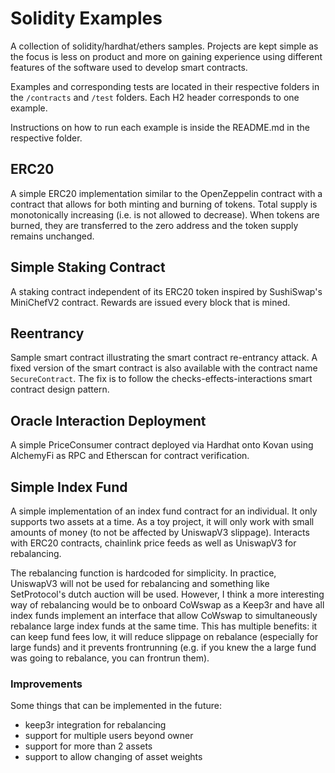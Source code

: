 # Solidity Examples

A collection of solidity/hardhat/ethers samples. Projects are kept simple as the focus
is less on product and more on gaining experience using different features of the
software used to develop smart contracts.

Examples and corresponding tests are located in their respective folders in the
`/contracts` and `/test` folders. Each H2 header corresponds to one example.

Instructions on how to run each example is inside the README.md in the respective folder.

## ERC20

A simple ERC20 implementation similar to the OpenZeppelin contract with a contract
that allows for both minting and burning of tokens. Total supply is monotonically
increasing (i.e. is not allowed to decrease). When tokens are burned, they are
transferred to the zero address and the token supply remains unchanged.

## Simple Staking Contract

A staking contract independent of its ERC20 token inspired by SushiSwap's MiniChefV2
contract. Rewards are issued every block that is mined.

## Reentrancy

Sample smart contract illustrating the smart contract re-entrancy attack.
A fixed version of the smart contract is also available with the contract name
`SecureContract`. The fix is to follow the checks-effects-interactions smart contract
design pattern.

## Oracle Interaction Deployment

A simple PriceConsumer contract deployed via Hardhat onto Kovan using
AlchemyFi as RPC and Etherscan for contract verification.

## Simple Index Fund

A simple implementation of an index fund contract for an individual. It only supports
two assets at a time. As a toy project, it will only work with small amounts of money
(to not be affected by UniswapV3 slippage). Interacts with ERC20 contracts, chainlink
price feeds as well as UniswapV3 for rebalancing.

The rebalancing function is hardcoded for simplicity. In practice, UniswapV3 will
not be used for rebalancing and something like SetProtocol's dutch auction will be used.
However, I think a more interesting way of rebalancing would be to onboard CoWswap
as a Keep3r and have all index funds implement an interface that allow CoWswap to
simultaneously rebalance large index funds at the same time. This has multiple benefits:
it can keep fund fees low, it will reduce slippage on rebalance (especially for large funds)
and it prevents frontrunning (e.g. if you knew the a large fund was going to rebalance,
you can frontrun them).

### Improvements

Some things that can be implemented in the future:

- keep3r integration for rebalancing
- support for multiple users beyond owner
- support for more than 2 assets
- support to allow changing of asset weights
